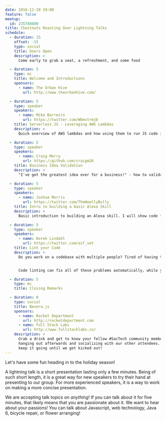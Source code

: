 ```yaml
---
date: 2016-12-20 19:00
feature: false
meetup:
  id: 235784600
title: Chestnuts Roasting Over Lightning Talks
schedule:
  - duration: 15
    offset: -15
    type: social
    title: Doors Open
    description: >
      Come early to grab a seat, a refreshment, and some food

  - duration: 5
    type: mc
    title: Welcome and Introductions
    sponsors:
      - name: The Urban Hive
        url: http://www.theurbanhive.com/

  - duration: 5
    type: speaker
    speakers:
      - name: Mike Barreiro
        url: https://twitter.com/Wbmstrmjb
    title: Serverless JS - Leveraging AWS Lambdas
    description: >
      Quick overview of AWS lambdas and how using them to run JS code is both   cost effective and allows for massive scale.

  - duration: 5
    type: speaker
    speakers:
      - name: Craig Merry
        url: https://github.com/craigm26
    title: Business Idea Validation
    description: >
      "I've got the greatest idea ever for a business!" - how to validate your idea for a better chance of surviving and perhaps thriving as a new business.

  - duration: 5
    type: speaker
    speakers:
      - name: Joshua Morris
        url: https://twitter.com/TheWoollyBully
    title: Intro to building a basic Alexa Skill
    description: >
      Basic introduction to building an Alexa skill. I will show code from the Dad Jokes skill I submitted to the Alexa Skills Store and talk about how to a build a simple skill. If I have time today I will try and throw together a new skill I might be able to build in 5 minutes.

  - duration: 5
    type: speaker
    speakers:
      - name: Derek Lindahl
        url: https://twitter.com/oif_vet
    title: Lint your Code
    description: >
      Do you work on a codebase with multiple people? Tired of having the same code style arguments over and over? Are your tests failing due to simple mistakes? Is your legacy codebase hard to maintain?


      Code linting can fix all of these problems automatically, while you type!

  - duration: 5
    type: mc
    title: Closing Remarks

  - duration: 0
    type: social
    title: Bevera.js
    sponsors:
      - name: Rocket Department
        url: http://rocketdepartment.com
      - name: Full Stack Labs
        url: http://www.fullstacklabs.co/
    description: >
      Grab a drink and get to know your fellow #SacTech community members by
      hanging out afterwards and socializing with our other attendees. We'll
      keep it going until we get kicked out!
---
```


Let's have some fun heading in to the holiday season!

A lightning talk is a short presentation lasting only a few minutes. Being of such short length, it is a great way for new speakers to try their hand at presenting to our group. For more experienced speakers, it is a way to work on making a more concise presentation.

We are accepting talk topics on _anything_! If you can talk about it for five minutes, that likely means that you are passionate about it. We want to hear about your passions! You can talk about Javascript, web technology, Java 6, bicycle repair, or flower arranging!
